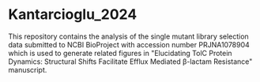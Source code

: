 # Kantarcioglu_2024
This repository contains the analysis of the single mutant library selection data submitted to NCBI BioProject with accession number PRJNA1078904 which is used to generate related figures in  "Elucidating TolC Protein Dynamics: Structural Shifts Facilitate Efflux Mediated β-lactam Resistance" manuscript. 
